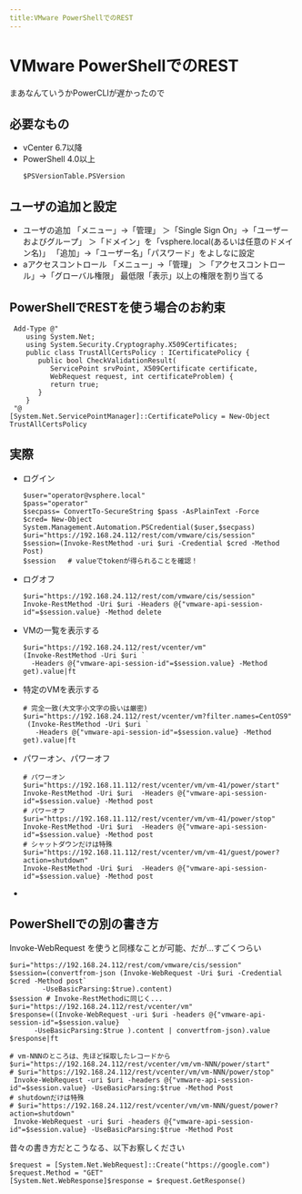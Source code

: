 ```yaml
---
title:VMware PowerShellでのREST
---
```

# VMware PowerShellでのREST

まあなんていうかPowerCLIが遅かったので

## 必要なもの

- vCenter 6.7以降
- PowerShell 4.0以上
  ```
  $PSVersionTable.PSVersion
  ```

## ユーザの追加と設定

- ユーザの追加
  「メニュー」→「管理」
  ＞「Single Sign On」→「ユーザーおよびグループ」
  ＞「ドメイン」を「vsphere.local(あるいは任意のドメイン名)」
  「追加」→「ユーザー名」「パスワード」をよしなに設定
- aアクセスコントロール
  「メニュー」→「管理」
  ＞「アクセスコントロール」→「グローバル権限」
  最低限「表示」以上の権限を割り当てる

## PowerShellでRESTを使う場合のお約束

```
 Add-Type @"
    using System.Net;
    using System.Security.Cryptography.X509Certificates;
    public class TrustAllCertsPolicy : ICertificatePolicy {
       public bool CheckValidationResult(
          ServicePoint srvPoint, X509Certificate certificate,
          WebRequest request, int certificateProblem) {
          return true;
       }
    }
 "@
[System.Net.ServicePointManager]::CertificatePolicy = New-Object TrustAllCertsPolicy
```

## 実際

- ログイン
  ```
  $user="operator@vsphere.local"
  $pass="operator"
  $secpass= ConvertTo-SecureString $pass -AsPlainText -Force
  $cred= New-Object System.Management.Automation.PSCredential($user,$secpass)
  $uri="https://192.168.24.112/rest/com/vmware/cis/session"
  $session=(Invoke-RestMethod -uri $uri -Credential $cred -Method Post)
  $session   # valueでtokenが得られることを確認！
  ```
- ログオフ
  ```
  $uri="https://192.168.24.112/rest/com/vmware/cis/session"
  Invoke-RestMethod -Uri $uri -Headers @{"vmware-api-session-id"=$session.value} -Method delete
  ```
- VMの一覧を表示する
  ```
  $uri="https://192.168.24.112/rest/vcenter/vm"
  (Invoke-RestMethod -Uri $uri `
    -Headers @{"vmware-api-session-id"=$session.value} -Method get).value|ft
  ```
- 特定のVMを表示する
  ```
  # 完全一致(大文字小文字の扱いは厳密)
  $uri="https://192.168.24.112/rest/vcenter/vm?filter.names=CentOS9"
   (Invoke-RestMethod -Uri $uri `
     -Headers @{"vmware-api-session-id"=$session.value} -Method get).value|ft
  ```
- パワーオン、パワーオフ
  
  ```
  # パワーオン
  $uri="https://192.168.11.112/rest/vcenter/vm/vm-41/power/start"
  Invoke-RestMethod -Uri $uri  -Headers @{"vmware-api-session-id"=$session.value} -Method post
  # パワーオフ
  $uri="https://192.168.11.112/rest/vcenter/vm/vm-41/power/stop"
  Invoke-RestMethod -Uri $uri  -Headers @{"vmware-api-session-id"=$session.value} -Method post
  # シャットダウンだけは特殊
  $uri="https://192.168.11.112/rest/vcenter/vm/vm-41/guest/power?action=shutdown"
  Invoke-RestMethod -Uri $uri  -Headers @{"vmware-api-session-id"=$session.value} -Method post
  ```
- 


## PowerShellでの別の書き方

Invoke-WebRequest を使うと同様なことが可能、だが...すごくつらい

```
$uri="https://192.168.24.112/rest/com/vmware/cis/session"
$session=(convertfrom-json (Invoke-WebRequest -Uri $uri -Credential $cred -Method post`
        -UseBasicParsing:$true).content)
$session # Invoke-RestMethodに同じく...
$uri="https://192.168.24.112/rest/vcenter/vm"
$response=((Invoke-WebRequest -uri $uri -headers @{"vmware-api-session-id"=$session.value}  `
      -UseBasicParsing:$true ).content | convertfrom-json).value 
$response|ft

# vm-NNNのところは、先ほど採取したレコードから
$uri="https://192.168.24.112/rest/vcenter/vm/vm-NNN/power/start"
# $uri="https://192.168.24.112/rest/vcenter/vm/vm-NNN/power/stop"
 Invoke-WebRequest -uri $uri -headers @{"vmware-api-session-id"=$session.value} -UseBasicParsing:$true -Method Post
# shutdownだけは特殊
# $uri="https://192.168.24.112/rest/vcenter/vm/vm-NNN/guest/power?action=shutdown"
 Invoke-WebRequest -uri $uri -headers @{"vmware-api-session-id"=$session.value} -UseBasicParsing:$true -Method Post
```

昔々の書き方だとこうなる、以下お察しください
```
$request = [System.Net.WebRequest]::Create("https://google.com")
$request.Method = "GET"
[System.Net.WebResponse]$response = $request.GetResponse()
```